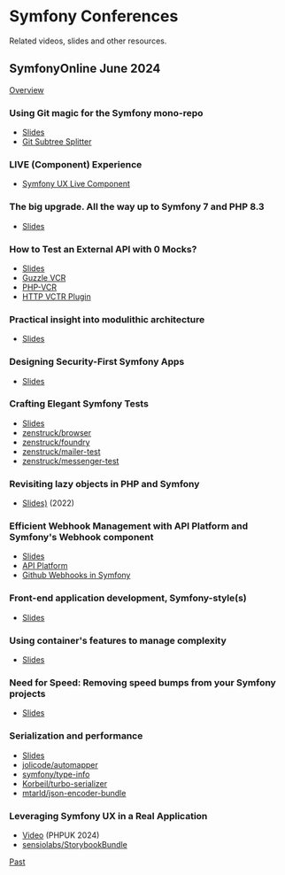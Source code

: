 # Symfony Conferences

Related videos, slides and other resources.

## SymfonyOnline June 2024
[Overview](https://live.symfony.com/2024-online-june/)

### Using Git magic for the Symfony mono-repo
* [Slides](https://speakerdeck.com/fabpot/using-some-git-magic-on-the-symfony-mono-repository)
* [Git Subtree Splitter](https://github.com/splitsh/lite)

### LIVE (Component) Experience
* [Symfony UX Live Component](https://ux.symfony.com/live-component)

### The big upgrade. All the way up to Symfony 7 and PHP 8.3
* [Slides](https://speakerdeck.com/barelon/the-big-upgrade-all-the-way-up-to-symfony-7-and-php-8-dot-3)

### How to Test an External API with 0 Mocks?
* [Slides](https://slides.com/imenezzine/symfonyonline)
* [Guzzle VCR](https://github.com/dshafik/guzzlehttp-vcr)
* [PHP-VCR](https://github.com/php-vcr/php-vcr)
* [HTTP VCTR Plugin](https://github.com/php-http/vcr-plugin)

### Practical insight into modulithic architecture
* [Slides](https://speakerdeck.com/maxbeckers/practical-insight-into-modulithic-architecture)

### Designing Security-First Symfony Apps
* [Slides](https://github.com/llupa/talks/blob/main/SymfonyOnline-2024-SSDLC.pdf)

### Crafting Elegant Symfony Tests
* [Slides](https://speakerdeck.com/kbond/crafting-elegant-symfony-tests)
* [zenstruck/browser](https://github.com/zenstruck/browser)
* [zenstruck/foundry](https://github.com/zenstruck/foundry)
* [zenstruck/mailer-test](https://github.com/zenstruck/mailer-test)
* [zenstruck/messenger-test](https://github.com/zenstruck/messenger-test)

### Revisiting lazy objects in PHP and Symfony
* [Slides)](https://speakerdeck.com/nicolasgrekas/unleashing-the-power-of-lazy-objects-in-php) (2022)

### Efficient Webhook Management with API Platform and Symfony's Webhook component
* [Slides](https://speakerdeck.com/alli83/efficient-webhook-management-with-api-platform-and-symfonys-webhook-component)
* [API Platform](https://api-platform.com/)
* [Github Webhooks in Symfony](https://dev.to/sensiolabs/how-to-use-the-new-symfony-maker-command-to-work-with-github-webhooks-2c8n)

### Front-end application development, Symfony-style(s)
* [Slides](https://speakerdeck.com/dunglas/front-end-application-development-symfony-style-s)

### Using container's features to manage complexity
* [Slides](https://haru-atari.com/files/conferences/advanced-symfony-container.pdf)

### Need for Speed: Removing speed bumps from your Symfony projects
* [Slides](https://www.slideshare.net/slideshow/need-for-speed-removing-speed-bumps-from-your-symfony-projects/269560310)

### Serialization and performance
* [Slides](https://slides.com/mathiasarlaud/symfony-live-un-serializer-sous-steroides-21e5b7)
* [jolicode/automapper](https://github.com/jolicode/automapper)
* [symfony/type-info](https://github.com/symfony/type-info)
* [Korbeil/turbo-serializer](https://github.com/Korbeil/turbo-serializer)
* [mtarld/json-encoder-bundle](https://github.com/mtarld/json-encoder-bundle)

### Leveraging Symfony UX in a Real Application
* [Video](https://www.youtube.com/watch?v=rGowzfmzgdk) (PHPUK 2024)
* [sensiolabs/StorybookBundle](https://github.com/sensiolabs/StorybookBundle)

[Past](./past.md)

